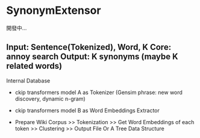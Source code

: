 # SynonymExtensor
開發中...

Input: Sentence(Tokenized), Word, K
Core: annoy search
Output: K synonyms  (maybe K related words)
---

Internal Database
* ckip transformers model A as Tokenizer
(Gensim phrase: new word discovery, dynamic n-gram)

* ckip transformers model B as Word Embeddings Extractor

* Prepare Wiki Corpus >> Tokenization >> Get Word Embeddings of each token >> Clustering >> Output File Or A Tree Data Structure
